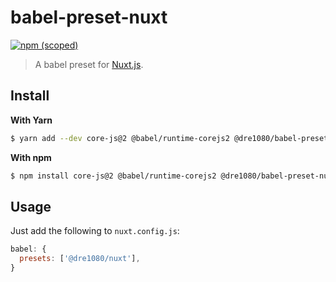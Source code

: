 # babel-preset-nuxt

[![npm (scoped)](https://img.shields.io/npm/v/@dre1080/babel-preset-nuxt)](https://www.npmjs.org/package/@dre1080/babel-preset-nuxt)

> A babel preset for [Nuxt.js](https://nuxtjs.org).

## Install

**With Yarn**

```sh
$ yarn add --dev core-js@2 @babel/runtime-corejs2 @dre1080/babel-preset-nuxt
```

**With npm**

```sh
$ npm install core-js@2 @babel/runtime-corejs2 @dre1080/babel-preset-nuxt --save-dev
```

## Usage

Just add the following to `nuxt.config.js`:

```js
babel: {
  presets: ['@dre1080/nuxt'],
}
```

